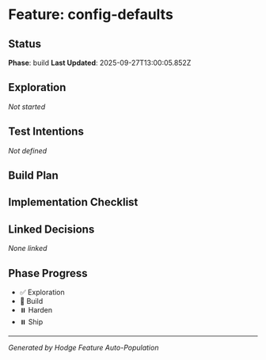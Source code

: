 # Feature: config-defaults

## Status
**Phase**: build
**Last Updated**: 2025-09-27T13:00:05.852Z

## Exploration
_Not started_

## Test Intentions
_Not defined_

## Build Plan
## Implementation Checklist


## Linked Decisions
_None linked_




## Phase Progress
- ✅ Exploration
- 🔄 Build
- ⏸️ Harden
- ⏸️ Ship

---
_Generated by Hodge Feature Auto-Population_
